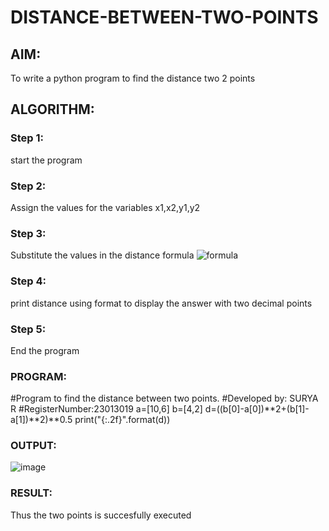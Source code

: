 # DISTANCE-BETWEEN-TWO-POINTS

## AIM:
To write a python program to find the distance two 2 points
## ALGORITHM:
### Step 1: 
start the program
### Step 2: 
Assign the values for the variables x1,x2,y1,y2
### Step 3: 
Substitute the values in the distance formula  ![formula](/formula.JPG)
### Step 4: 
print distance using format to display the answer with two decimal points
### Step 5: 
End the program
### PROGRAM:
  #Program to find the distance between two points.
#Developed by: SURYA R
#RegisterNumber:23013019
a=[10,6]
b=[4,2]
d=((b[0]-a[0])**2+(b[1]-a[1])**2)**0.5
print("{:.2f}".format(d))


### OUTPUT:
![image](https://github.com/SuryaR03/DISTANCE-BETWEEN-TWO-POINTS/assets/147140237/d7b7122f-fc35-4a1c-a19f-ce08bfeefebf)


### RESULT:
Thus the two points is succesfully executed
